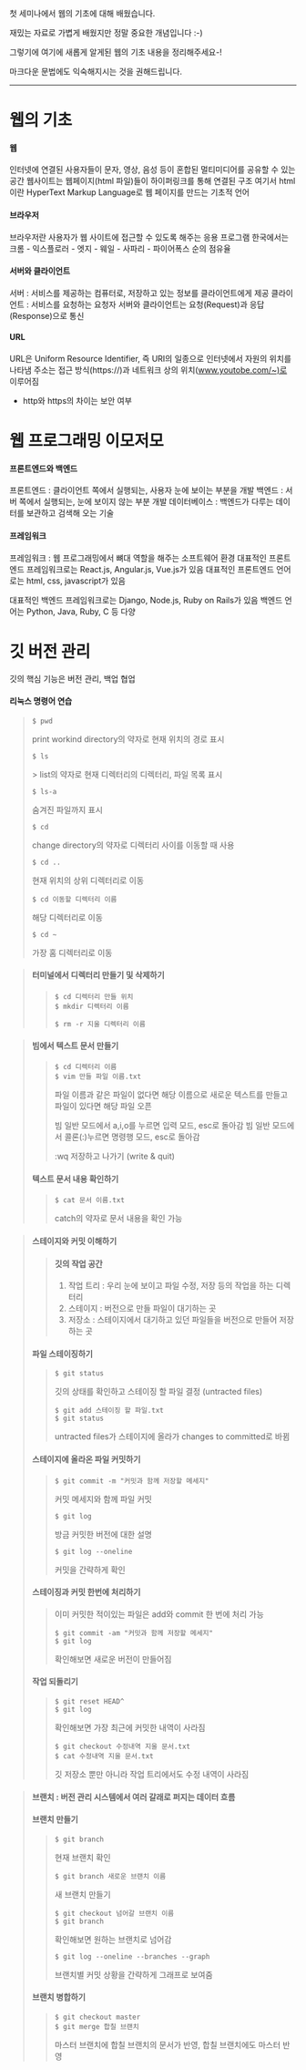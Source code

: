 첫 세미나에서 웹의 기초에 대해 배웠습니다.

재밌는 자료로 가볍게 배웠지만 정말 중요한 개념입니다 :-)

그렇기에 여기에 새롭게 알게된 웹의 기초 내용을 정리해주세요-!

마크다운 문법에도 익숙해지시는 것을 권해드립니다.

---------------------------------------------


웹의 기초
==========
#### 웹 
인터넷에 연결된 사용자들이 문자, 영상, 음성 등이 혼합된 멀티미디어를 공유할 수 있는 공간
웹사이트는 웹페이지(html 파일)들이 하이퍼링크를 통해 연결된 구조
여기서 html이란 HyperText Markup Language로 웹 페이지를 만드는 기초적 언어

#### 브라우저
브라우저란 사용자가 웹 사이트에 접근할 수 있도록 해주는 응용 프로그램
한국에서는 크롬 - 익스플로러 - 엣지 - 웨일 - 사파리 - 파이어폭스 순의 점유율

#### 서버와 클라이언트
서버 : 서비스를 제공하는 컴퓨터로, 저장하고 있는 정보를 클라이언트에게 제공
클라이언트 : 서비스를 요청하는 요청자
서버와 클라이언트는 요청(Request)과 응답(Response)으로 통신

#### URL
URL은 Uniform Resource Identifier, 즉 URI의 일종으로 인터넷에서 자원의 위치를 나타냄
주소는 접근 방식(https://)과 네트워크 상의 위치(www.youtobe.com/~)로 이루어짐
+ http와 https의 차이는 보안 여부

웹 프로그래밍 이모저모 
====================

#### 프론트엔드와 백엔드
프론트엔드 : 클라이언트 쪽에서 실행되는, 사용자 눈에 보이는 부분을 개발
백엔드 : 서버 쪽에서 실행되는, 눈에 보이지 않는 부분 개발
데이터베이스 : 백엔드가 다루는 데이터를 보관하고 검색해 오는 기술

#### 프레임워크
프레임워크 : 웹 프로그래밍에서 뼈대 역할을 해주는 소프트웨어 환경
대표적인 프론트엔드 프레임워크로는 React.js, Angular.js, Vue.js가 있음
대표적인 프론트엔드 언어로는 html, css, javascript가 있음

대표적인 백엔드 프레임워크로는 Django, Node.js, Ruby on Rails가 있음
백엔드 언어는 Python, Java, Ruby, C 등 다양

깃 버전 관리
=============

깃의 핵심 기능은 버전 관리, 백업 협업

 #### 리눅스 명령어 연습
> <pre><code>$ pwd</code></pre>
> print workind directory의 약자로 현재 위치의 경로 표시 
> <pre><code>$ ls</code></pre> > list의 약자로 현재 디렉터리의 디렉터리, 파일 목록 표시
> 
> <pre><code>$ ls-a</code></pre>
> 숨겨진 파일까지 표시
>
> <pre><code>$ cd</code></pre>
> change directory의 약자로 디렉터리 사이를 이동할 때 사용
>
> <pre><code>$ cd ..</code></pre>
>현재 위치의 상위 디렉터리로 이동
>
> <pre><code>$ cd 이동할 디렉터리 이름</code></pre>
> 해당 디렉터리로 이동
>
><pre><code>$ cd ~</code></pre>
>가장 홈 디렉터리로 이동

> #### 터미널에서 디렉터리 만들기 및 삭제하기
> ><pre><code>$ cd 디렉터리 만들 위치
> >$ mkdir 디렉터리 이름</code></pre>
> ><pre><code>$ rm -r 지울 디렉터리 이름</code></pre>

> #### 빔에서 텍스트 문서 만들기
> ><pre><code>$ cd 디렉터리 이름
> >$ vim 만들 파일 이름.txt</code></pre>
> >파일 이름과 같은 파일이 없다면 해당 이름으로 새로운 텍스트를 만들고 파일이 있다면 해당 파일 오픈
> >
> >빔 일반 모드에서 a,i,o를 누르면 입력 모드, esc로 돌아감
> >빔 일반 모드에서 콜론(:)누르면 명령행 모드, esc로 돌아감
> >
> > :wq 저장하고 나가기 (write & quit)
> >
> #### 텍스트 문서 내용 확인하기
> ><pre><code>$ cat 문서 이름.txt</code></pre>
> >catch의 약자로 문서 내용을 확인 가능

> #### 스테이지와 커밋 이해하기
> > #### 깃의 작업 공간
> >1. 작업 트리 : 우리 눈에 보이고 파일 수정, 저장 등의 작업을 하는 디렉터리
> >2. 스테이지 : 버전으로 만들 파일이 대기하는 곳
> >3. 저장소 : 스테이지에서 대기하고 있던 파일들을 버전으로 만들어 저장하는 곳
>
> #### 파일 스테이징하기
> ><pre><code>$ git status</code></pre>
> >깃의 상태를 확인하고 스테이징 할 파일 결정 (untracted files)
> >
> ><pre><code>$ git add 스테이징 할 파일.txt
> >$ git status</code></pre>
> >untracted files가 스테이지에 올라가 changes to committed로 바뀜
>
> #### 스테이지에 올라온 파일 커밋하기
> ><pre><code>$ git commit -m "커밋과 함께 저장할 메세지"</code></pre>
> >커밋 메세지와 함께 파일 커밋
> >
> ><pre><code>$ git log</code></pre>
> >방금 커밋한 버전에 대한 설명
> >
> ><pre><code>$ git log --oneline</code></pre>
> >커밋을 간략하게 확인
>
> #### 스테이징과 커밋 한번에 처리하기
> >이미 커밋한 적이있는 파일은 add와 commit 한 번에 처리 가능
> ><pre><code>$ git commit -am "커밋과 함께 저장할 메세지"
> >$ git log</code></pre>
> >확인해보면 새로운 버전이 만들어짐
> >
> #### 작업 되돌리기
> ><pre><code>$ git reset HEAD^
> >$ git log</code></pre>
> >확인해보면 가장 최근에 커밋한 내역이 사라짐
> >
> ><pre><code>$ git checkout 수정내역 지울 문서.txt
> >$ cat 수정내역 지울 문서.txt</code></pre>
> >깃 저장소 뿐만 아니라 작업 트리에서도 수정 내역이 사라짐

> #### 브랜치 : 버전 관리 시스템에서 여러 갈래로 퍼지는 데이터 흐름
>
> #### 브랜치 만들기
> ><pre><code>$ git branch </code></pre>
> >현재 브랜치 확인
> >
> ><pre><code>$ git branch 새로운 브랜치 이름</code></pre>
> >새 브랜치 만들기
> >
> ><pre><code>$ git checkout 넘어갈 브랜치 이름
> >$ git branch</code></pre>
> >확인해보면 원하는 브랜치로 넘어감
> >
> ><pre><code>$ git log --oneline --branches --graph</code></pre>
> >브랜치별 커밋 상황을 간략하게 그래프로 보여줌
>
> #### 브랜치 병합하기
> ><pre><code>$ git checkout master
> >$ git merge 합칠 브랜치</code></pre>
> >마스터 브랜치에 합칠 브랜치의 문서가 반영, 합칠 브랜치에도 마스터 반영
